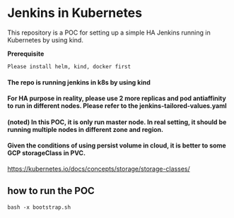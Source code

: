 # Jenkins in Kubernetes
This repository is a POC for setting up a simple HA Jenkins  running in Kubernetes by using kind.

**Prerequisite**

`Please install helm, kind, docker first`



#### The repo is running jenkins in k8s by using kind


#### For HA purpose in reality, please use 2 more replicas and pod antiaffinity to run in different nodes. Please refer to the jenkins-tailored-values.yaml 

#### (noted) In this POC, it is only run master node. In real setting, it should be running multiple nodes in different zone and region.

#### Given the conditions of using persist volume in cloud, it is better to some GCP storageClass in PVC.
https://kubernetes.io/docs/concepts/storage/storage-classes/

##  how to run the POC

`bash -x bootstrap.sh`




